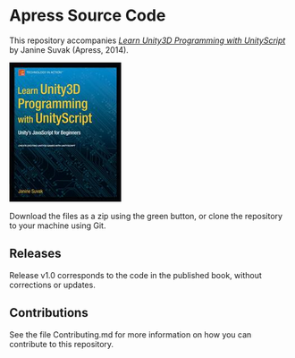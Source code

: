 # Apress Source Code

This repository accompanies [*Learn Unity3D Programming with UnityScript*](http://www.apress.com/9781430265863) by Janine Suvak (Apress, 2014).

![Cover image](9781430265863.jpg)

Download the files as a zip using the green button, or clone the repository to your machine using Git.

## Releases

Release v1.0 corresponds to the code in the published book, without corrections or updates.

## Contributions

See the file Contributing.md for more information on how you can contribute to this repository.
